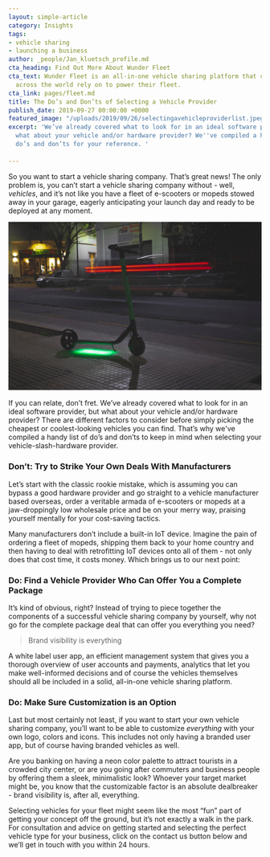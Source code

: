 ```yaml
---
layout: simple-article
category: Insights
tags:
- vehicle sharing
- launching a business
author: _people/Jan_kluetsch_profile.md
cta_heading: Find Out More About Wunder Fleet
cta_text: Wunder Fleet is an all-in-one vehicle sharing platform that companies all
  across the world rely on to power their fleet.
cta_link: pages/fleet.md
title: The Do’s and Don’ts of Selecting a Vehicle Provider
publish_date: 2019-09-27 00:00:00 +0000
featured_image: "/uploads/2019/09/26/selectingavehicleproviderlist.jpeg"
excerpt: 'We’ve already covered what to look for in an ideal software provider, but
  what about your vehicle and/or hardware provider? We''ve compiled a handy list of
  do’s and don’ts for your reference. '

---
```

So you want to start a vehicle sharing company. That’s great news! The only problem is, you can’t start a vehicle sharing company without - well, _vehicles_, and it’s not like you have a fleet of e-scooters or mopeds stowed away in your garage, eagerly anticipating your launch day and ready to be deployed at any moment.

![](/uploads/2019/09/26/selectingavehicleproviderbody.jpg)

If you can relate, don’t fret. We’ve already covered what to look for in an ideal software provider, but what about your vehicle and/or hardware provider? There are different factors to consider before simply picking the cheapest or coolest-looking vehicles you can find. That’s why we've compiled a handy list of do’s and don’ts to keep in mind when selecting your vehicle-slash-hardware provider.

### Don’t: Try to Strike Your Own Deals With Manufacturers

Let’s start with the classic rookie mistake, which is assuming you can bypass a good hardware provider and go straight to a vehicle manufacturer based overseas, order a veritable armada of e-scooters or mopeds at a jaw-droppingly low wholesale price and be on your merry way, praising yourself mentally for your cost-saving tactics.

Many manufacturers don’t include a built-in IoT device. Imagine the pain of ordering a fleet of mopeds, shipping them back to your home country and then having to deal with retrofitting IoT devices onto all of them - not only does that cost time, it costs money. Which brings us to our next point:

### Do: Find a Vehicle Provider Who Can Offer You a Complete Package

It’s kind of obvious, right? Instead of trying to piece together the components of a successful vehicle sharing company by yourself, why not go for the complete package deal that can offer you everything you need? 

> Brand visibility is everything

A white label user app, an efficient management system that gives you a thorough overview of user accounts and payments, analytics that let you make well-informed decisions and of course the vehicles themselves should all be included in a solid, all-in-one vehicle sharing platform.

### Do: Make Sure Customization is an Option

Last but most certainly not least, if you want to start your own vehicle sharing company, you’ll want to be able to customize _everything_ with your own logo, colors and icons. This includes not only having a branded user app, but of course having branded vehicles as well. 

Are you banking on having a neon color palette to attract tourists in a crowded city center, or are you going after commuters and business people by offering them a sleek, minimalistic look? Whoever your target market might be, you know that the customizable factor is an absolute dealbreaker - brand visibility is, after all, everything.

Selecting vehicles for your fleet might seem like the most “fun” part of getting your concept off the ground, but it’s not exactly a walk in the park. For consultation and advice on getting started and selecting the perfect vehicle type for your business, click on the contact us button below and we’ll get in touch with you within 24 hours.